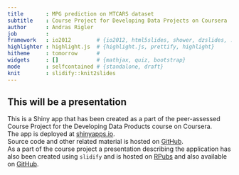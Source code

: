 ```yaml
---
title       : MPG prediction on MTCARS dataset
subtitle    : Course Project for Developing Data Projects on Coursera
author      : Andras Rigler
job         : 
framework   : io2012        # {io2012, html5slides, shower, dzslides, ...}
highlighter : highlight.js  # {highlight.js, prettify, highlight}
hitheme     : tomorrow      # 
widgets     : []            # {mathjax, quiz, bootstrap}
mode        : selfcontained # {standalone, draft}
knit        : slidify::knit2slides
---
```


## This will be a presentation
This is a Shiny app that has been created as a part of the peer-assessed Course Project for the Developing Data Products course on Coursera.  
The app is deployed at [shinyapps.io](https://riglerandras.shinyapps.io/DataproductsCourseProject).  
Source code and other related material is hosted on [GitHub](https://github.com/riglerandras/DevelopingDataProducts.git).  
As a part of the course project a presentation describing the application has also been created using `slidify` and is hosted on [RPubs]() and also available on [GitHub](http://riglerandras.github.io/DevelopingDataProducts/mtcarsPrediction/index.html).  




